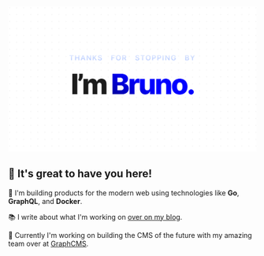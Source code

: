 <div align="center">
<a href="https://brunoscheufler.com">
    <img src="https://raw.githubusercontent.com/BrunoScheufler/BrunoScheufler/master/header.png"/>
</a>
</div>

## 👋 It's great to have you here!

🔧 I'm building products for the modern web using technologies like **Go**, **GraphQL**, and **Docker**.

📚 I write about what I'm working on [over on my blog](https://brunoscheufler.com/blog).

🚀 Currently I'm working on building the CMS of the future with my amazing team over at [GraphCMS](https://graphcms.com).
